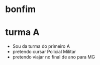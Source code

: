 # bonfim
# turma A
* Sou da turma do primeiro A 
* pretendo cursar Policial Militar
* pretendo viajar no final de ano para MG
 ![]() 
